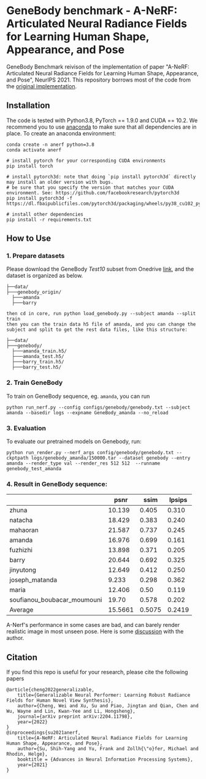 # GeneBody benchmark - A-NeRF: Articulated Neural Radiance Fields for Learning Human Shape, Appearance, and Pose

GeneBody Benchmark reivison of the implementation of paper "A-NeRF: Articulated Neural Radiance Fields for Learning Human Shape, Appearance, and Pose", NeurIPS 2021. This repository borrows most of the code from the [original implementation](https://github.com/LemonATsu/A-NeRF).



## Installation
The code is tested with Python3.8, PyTorch == 1.9.0 and CUDA == 10.2. We recommend you to use [anaconda](https://www.anaconda.com/) to make sure that all dependencies are in place. To create an anaconda environment:
```
conda create -n anerf python=3.8
conda activate anerf

# install pytorch for your corresponding CUDA environments
pip install torch

# install pytorch3d: note that doing `pip install pytorch3d` directly may install an older version with bugs.
# be sure that you specify the version that matches your CUDA environment. See: https://github.com/facebookresearch/pytorch3d
pip install pytorch3d -f https://dl.fbaipublicfiles.com/pytorch3d/packaging/wheels/py38_cu102_pyt190/download.html

# install other dependencies
pip install -r requirements.txt
```

## How to Use

### 1. Prepare datasets
Please download the GeneBody *Test10* subset from Onedrive [link](https://hkustconnect-my.sharepoint.com/:f:/g/personal/wchengad_connect_ust_hk/EgWKPko5WXdClIg_zsjDSxwBH7LM4waKyJkWaslC-BVfSQ?e=JaDZdQ), and the dataset is organized as below.
```
├──data/
├───genebody_origin/
  ├───amanda
  ├───barry

then cd in core, run python load_genebody.py --subject amanda --split train
then you can the train data h5 file of amanda, and you can change the subject and split to get the rest data files, like this structure:   

├──data/
├───genebody/
  ├───amanda_train.h5/
  ├───amanda_test.h5/
  ├───barry_train.h5/
  ├───barry_test.h5/
```

### 2. Train GeneBody
To train on GeneBody sequence, eg. `amanda`, you can run  
```
python run_nerf.py --config configs/genebody/genebody.txt --subject amanda --basedir logs --expname GeneBody_amanda --no_reload
```

### 3. Evaluation
To evaluate our pretrained models on Genebody, run:
```
python run_render.py --nerf_args config/genebody/genebody.txt --ckptpath logs/genebody_amanda/150000.tar --dataset genebody --entry amanda --render_type val --render_res 512 512  --runname genebody_test_amanda
```

### 4. Result in GeneBody sequence:
|  | psnr | ssim | lpsips |
| --- | --- | --- | --- |
| zhuna | 10.139 | 0.405 | 0.310 |
| natacha | 18.429 | 0.383 | 0.240 |
| mahaoran | 21.587 | 0.737 | 0.245 |
| amanda | 16.976 | 0.699 | 0.161 |
| fuzhizhi | 13.898 | 0.371 | 0.205 |
| barry | 20.644 | 0.692 | 0.325 |
| jinyutong | 12.649 | 0.412 | 0.250 |
| joseph_matanda | 9.233 | 0.298 | 0.362 |
| maria | 12.406 | 0.50 | 0.119 |
| soufianou_boubacar_moumouni | 19.70 | 0.578 | 0.202 |
| Average | 15.5661 | 0.5075 | 0.2419 |

A-Nerf's performance in some cases are bad, and can barely render realistic image in most unseen pose.
Here is some [discussion](https://github.com/LemonATsu/A-NeRF/issues/8) with the author.

## Citation
If you find this repo is useful for your research, please cite the following papers
```
@article{cheng2022generalizable,
    title={Generalizable Neural Performer: Learning Robust Radiance Fields for Human Novel View Synthesis},
    author={Cheng, Wei and Xu, Su and Piao, Jingtan and Qian, Chen and Wu, Wayne and Lin, Kwan-Yee and Li, Hongsheng},
    journal={arXiv preprint arXiv:2204.11798},
    year={2022}
}
@inproceedings{su2021anerf,
    title={A-NeRF: Articulated Neural Radiance Fields for Learning Human Shape, Appearance, and Pose},
    author={Su, Shih-Yang and Yu, Frank and Zollh{\"o}fer, Michael and Rhodin, Helge},
    booktitle = {Advances in Neural Information Processing Systems},
    year={2021}
}
```
